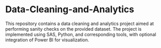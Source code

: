 # Data-Cleaning-and-Analytics
This repository contains a data cleaning and analytics project aimed at performing sanity checks on the provided dataset. The project is implemented using SAS, Python, and corresponding tools, with optional integration of Power BI for visualization.
